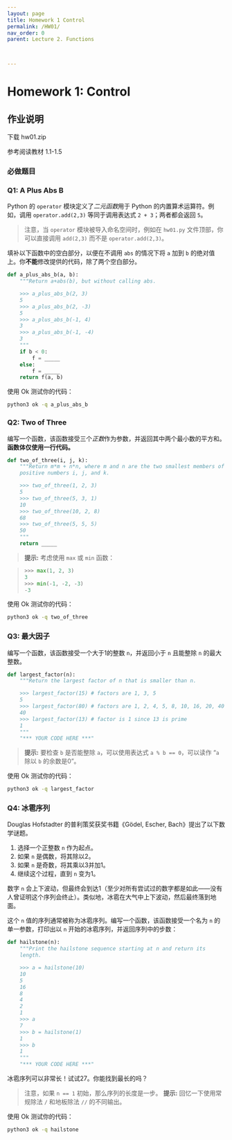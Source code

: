 ```yaml
---
layout: page
title: Homework 1 Control
permalink: /HW01/
nav_order: 0
parent: Lecture 2. Functions



---
```


# Homework 1: Control

## 作业说明

下载 hw01.zip

参考阅读教材 1.1-1.5

### 必做题目

### Q1: A Plus Abs B

Python 的 `operator` 模块定义了*二元函数*用于 Python 的内置算术运算符。例如，调用 `operator.add(2,3)` 等同于调用表达式 `2 + 3`；两者都会返回 `5`。

> 注意，当 `operator` 模块被导入命名空间时，例如在 `hw01.py` 文件顶部，你可以直接调用 `add(2,3)` 而不是 `operator.add(2,3)`。

填补以下函数中的空白部分，以便在不调用 `abs` 的情况下将 `a` 加到 `b` 的绝对值上。你**不能**修改提供的代码，除了两个空白部分。

```python
def a_plus_abs_b(a, b):
    """Return a+abs(b), but without calling abs.

    >>> a_plus_abs_b(2, 3)
    5
    >>> a_plus_abs_b(2, -3)
    5
    >>> a_plus_abs_b(-1, 4)
    3
    >>> a_plus_abs_b(-1, -4)
    3
    """
    if b < 0:
        f = _____
    else:
        f = _____
    return f(a, b)
```

使用 Ok 测试你的代码：

```bash
python3 ok -q a_plus_abs_b
```

### Q2: Two of Three

编写一个函数，该函数接受三个*正数*作为参数，并返回其中两个最小数的平方和。**函数体仅使用一行代码。**

```python
def two_of_three(i, j, k):
    """Return m*m + n*n, where m and n are the two smallest members of the
    positive numbers i, j, and k.

    >>> two_of_three(1, 2, 3)
    5
    >>> two_of_three(5, 3, 1)
    10
    >>> two_of_three(10, 2, 8)
    68
    >>> two_of_three(5, 5, 5)
    50
    """
    return _____
```

> **提示:** 考虑使用 `max` 或 `min` 函数：

> ```python
> >>> max(1, 2, 3)
> 3
> >>> min(-1, -2, -3)
> -3
> ```

使用 Ok 测试你的代码：

```bash
python3 ok -q two_of_three
```

### Q3: 最大因子

编写一个函数，该函数接受一个大于1的整数 `n`，并返回小于 `n` 且能整除 `n` 的最大整数。

```python
def largest_factor(n):
    """Return the largest factor of n that is smaller than n.

    >>> largest_factor(15) # factors are 1, 3, 5
    5
    >>> largest_factor(80) # factors are 1, 2, 4, 5, 8, 10, 16, 20, 40
    40
    >>> largest_factor(13) # factor is 1 since 13 is prime
    1
    """
    "*** YOUR CODE HERE ***"
```

> **提示:** 要检查 `b` 是否能整除 `a`，可以使用表达式 `a % b == 0`，可以读作 “`a` 除以 `b` 的余数是0”。

使用 Ok 测试你的代码：

```bash
python3 ok -q largest_factor
```

### Q4: 冰雹序列

Douglas Hofstadter 的普利策奖获奖书籍《Gödel, Escher, Bach》提出了以下数学谜题。

1. 选择一个正整数 `n` 作为起点。
2. 如果 `n` 是偶数，将其除以2。
3. 如果 `n` 是奇数，将其乘以3并加1。
4. 继续这个过程，直到 `n` 变为1。

数字 `n` 会上下波动，但最终会到达1（至少对所有尝试过的数字都是如此——没有人曾证明这个序列会终止）。类似地，冰雹在大气中上下波动，然后最终落到地面。

这个 `n` 值的序列通常被称为冰雹序列。编写一个函数，该函数接受一个名为 `n` 的单一参数，打印出以 `n` 开始的冰雹序列，并返回序列中的步数：

```python
def hailstone(n):
    """Print the hailstone sequence starting at n and return its
    length.

    >>> a = hailstone(10)
    10
    5
    16
    8
    4
    2
    1
    >>> a
    7
    >>> b = hailstone(1)
    1
    >>> b
    1
    """
    "*** YOUR CODE HERE ***"
```

冰雹序列可以非常长！试试27。你能找到最长的吗？

> 注意，如果 `n == 1` 初始，那么序列的长度是一步。
> **提示:** 回忆一下使用常规除法 `/` 和地板除法 `//` 的不同输出。

使用 Ok 测试你的代码：

```bash
python3 ok -q hailstone
```
